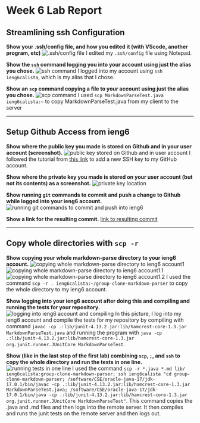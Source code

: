 # Week 6 Lab Report

## Streamlining ssh Configuration
**Show your .ssh/config file, and how you edited it (with VScode, another program, etc)**
![.ssh/config file](streamliningssh1.png)
I edited my `.ssh/config` file using Notepad.

**Show the `ssh` command logging you into your account using just the alias you chose.**
![ssh command](streamliningssh2.png) 
I logged into my account using `ssh ieng6calista`, which is my alias that I chose.

**Show an `scp` command copying a file to your account using just the alias you chose.**
![scp command](streamliningssh3.png)
I used `scp MarkdownParseTest.java ieng6calista:~` to copy MarkdownParseTest.java from my client to the server

---

## Setup Github Access from ieng6
**Show where the public key you made is stored on Github and in your user account (screenshot).**
![public key stored on Github and in user account](ieng6githubaccess1.png)
I followed the tutorial from [this link](https://docs.github.com/en/authentication/connecting-to-github-with-ssh/adding-a-new-ssh-key-to-your-github-account) to add a new SSH key to my GitHub account.


**Show where the private key you made is stored on your user account (but not its contents) as a screenshot.**
![private key location](ieng6githubaccess2.png) 

**Show running `git` commands to commit and push a change to Github while logged into your ieng6 account.**
![running git commands to commit and push into ieng6]()

**Show a link for the resulting commit.**
[link to resulting commit]()

---

## Copy whole directories with `scp -r`
**Show copying your whole markdown-parse directory to your ieng6 account.**
![copying whole markdown-parse directory to ieng6 account1](copywholedir1.png)
![copying whole markdown-parse directory to ieng6 account1.1](copywholedir1.1.png)
![copying whole markdown-parse directory to ieng6 account1.2](copywholedir1.2.png)
I used the command `scp -r . ieng6calista:~/group-clone-markdown-parser` to copy the whole directory to my ieng6 account.

**Show logging into your ieng6 account after doing this and compiling and running the tests for your repository.**
![logging into ieng6 account and compiling](copywholedir2.png) 
In this picture, I log into my ieng6 account and compile the tests for my repository by compiling with command `javac -cp .:lib/junit-4.13.2.jar:lib/hamcrest-core-1.3.jar MarkdownParseTest.java` and running the program with `java -cp .:lib/junit-4.13.2.jar:lib/hamcrest-core-1.3.jar org.junit.runner.JUnitCore MarkdownParseTest`.

**Show (like in the last step of the first lab) combining `scp`, `;`, and `ssh` to copy the whole directory and run the tests in one line.**
![running tests in one line](copywholedir3.png)
I used the command `scp -r *.java *.md lib/ ieng6calista:group-clone-markdown-parser; ssh ieng6calista "cd group-clone-markdown-parser; /software/CSE/oracle-java-17/jdk-17.0.1/bin/javac -cp .:lib/junit-4.13.2.jar:lib/hamcrest-core-1.3.jar MarkdownParseTest.java; /software/CSE/oracle-java-17/jdk-17.0.1/bin/java -cp .:lib/junit-4.13.2.jar:lib/hamcrest-core-1.3.jar org.junit.runner.JUnitCore MarkdownParseTest"`. This command copies the .java and .md files and then logs into the remote server. It then compiles and runs the junit tests on the remote server and then logs out.